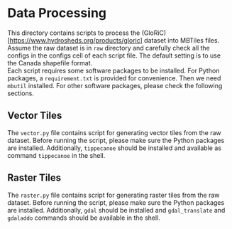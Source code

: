 # Data Processing

This directory contains scripts to process the (GloRiC) [https://www.hydrosheds.org/products/gloric] dataset into MBTiles files. Assume the raw dataset is in `raw` directory and carefully check all the configs in the configs cell of each script file. The default setting is to use the Canada shapefile format.  
Each script requires some software packages to be installed. For Python packages, a `requirement.txt` is provided for convenience. Then we need `mbutil` installed. For other software packages, please check the following sections.

## Vector Tiles

The `vector.py` file contains script for generating vector tiles from the raw dataset. Before running the script, please make sure the Python packages are installed. Additionally, `tippecanoe` should be installed and available as command `tippecanoe` in the shell.

## Raster Tiles

The `raster.py` file contains script for generating raster tiles from the raw dataset. Before running the script, please make sure the Python packages are installed. Additionally, `gdal` should be installed and `gdal_translate` and `gdaladdo` commands should be available in the shell.
